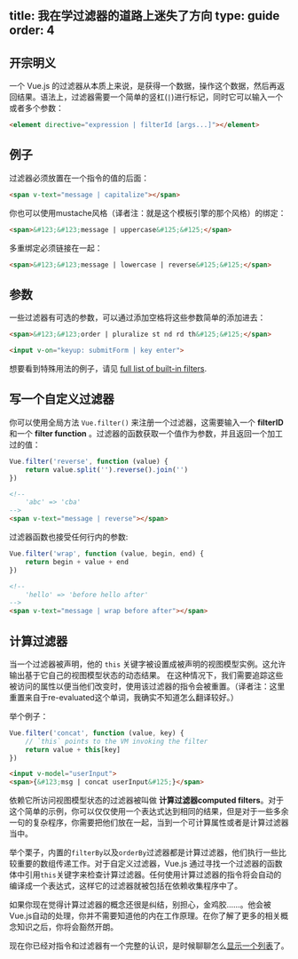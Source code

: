 title: 我在学过滤器的道路上迷失了方向
type: guide
order: 4
---

## 开宗明义

一个 Vue.js 的过滤器从本质上来说，是获得一个数据，操作这个数据，然后再返回结果。语法上，过滤器需要一个简单的竖杠(`|`)进行标记，同时它可以输入一个或者多个参数：

``` html
<element directive="expression | filterId [args...]"></element>
```

## 例子

过滤器必须放置在一个指令的值的后面：

``` html
<span v-text="message | capitalize"></span>
```

你也可以使用mustache风格（译者注：就是这个模板引擎的那个风格）的绑定：

``` html
<span>&#123;&#123;message | uppercase&#125;&#125;</span>
```

多重绑定必须链接在一起：

``` html
<span>&#123;&#123;message | lowercase | reverse&#125;&#125;</span>
```

## 参数

一些过滤器有可选的参数，可以通过添加空格将这些参数简单的添加进去：

``` html
<span>&#123;&#123;order | pluralize st nd rd th&#125;&#125;</span>
```

``` html
<input v-on="keyup: submitForm | key enter">
```

想要看到特殊用法的例子，请见 [full list of built-in filters](/api/filters.html).

## 写一个自定义过滤器

你可以使用全局方法 `Vue.filter()` 来注册一个过滤器，这需要输入一个 **filterID** 和一个 **filter function** 。过滤器的函数获取一个值作为参数，并且返回一个加工过的值：

``` js
Vue.filter('reverse', function (value) {
    return value.split('').reverse().join('')
})
```

``` html
<!--
    'abc' => 'cba'
-->
<span v-text="message | reverse"></span>
```

过滤器函数也接受任何行内的参数:

``` js
Vue.filter('wrap', function (value, begin, end) {
    return begin + value + end
})
```

``` html
<!--
    'hello' => 'before hello after'
-->
<span v-text="message | wrap before after"></span>
```

## 计算过滤器

当一个过滤器被声明，他的 `this` 关键字被设置成被声明的视图模型实例。这允许输出基于它自己的视图模型状态的动态结果。
在这种情况下，我们需要追踪这些被访问的属性以便当他们改变时，使用该过滤器的指令会被重置。（译者注：这里重置来自于re-evaluated这个单词，我确实不知道怎么翻译较好。）

举个例子：

``` js
Vue.filter('concat', function (value, key) {
    // `this` points to the VM invoking the filter
    return value + this[key]
})
```
``` html
<input v-model="userInput">
<span>{&#123;msg | concat userInput&#125;}</span>
```

依赖它所访问视图模型状态的过滤器被叫做 **计算过滤器computed filters**。对于这个简单的示例，你可以仅仅使用一个表达式达到相同的结果，但是对于一些多余一句的复杂程序，你需要把他们放在一起，当到一个可计算属性或者是计算过滤器当中。

举个栗子，内置的`filterBy`以及`orderBy`过滤器都是计算过滤器，他们执行一些比较重要的数组传递工作。对于自定义过滤器，Vue.js 通过寻找一个过滤器的函数体中引用`this`关键字来检查计算过滤器。任何使用计算过滤器的指令将会自动的编译成一个表达式，这样它的过滤器就被包括在依赖收集程序中了。

如果你现在觉得计算过滤器的概念还很是纠结，别担心，金鸡胶……。他会被Vue.js自动的处理，你并不需要知道他的内在工作原理。在你了解了更多的相关概念知识之后，你将会豁然开朗。

现在你已经对指令和过滤器有一个完整的认识，是时候聊聊怎么[显示一个列表](/guide/list.html)了。